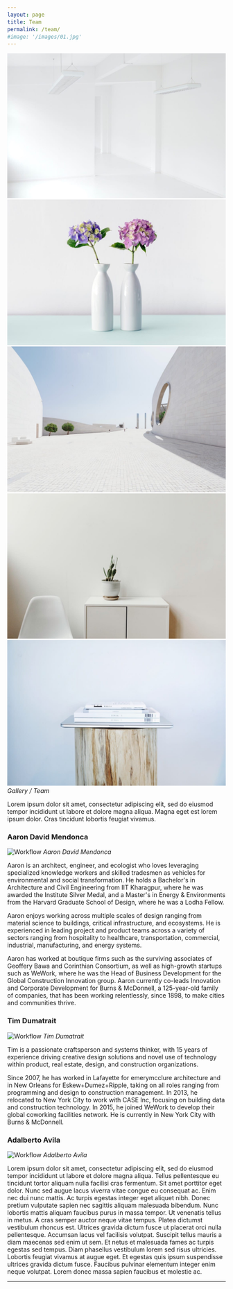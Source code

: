 ```yaml
---
layout: page
title: Team
permalink: /team/
#image: '/images/01.jpg'
---
```

<div class="gallery-box">
  <div class="gallery">
    <img src="/images/09.jpg">
    <img src="/images/06.jpg">
    <img src="/images/03.jpg">
    <img src="/images/08.jpg">
    <img src="/images/05.jpg">
  </div>
  <em>Gallery / Team</em>
</div>

Lorem ipsum dolor sit amet, consectetur adipiscing elit, sed do eiusmod tempor incididunt ut labore et dolore magna aliqua. Magna eget est lorem ipsum dolor. Cras tincidunt lobortis feugiat vivamus.

### Aaron David Mendonca
![Workflow]({{site.baseurl}}/images/placeholder-headshot.jpg)
*Aaron David Mendonca*

Aaron is an architect, engineer, and ecologist who loves leveraging specialized knowledge workers and skilled tradesmen as vehicles for environmental and social transformation. He holds a Bachelor's in Architecture and Civil Engineering from IIT Kharagpur, where he was awarded the Institute Silver Medal, and a Master's in Energy & Environments from the Harvard Graduate School of Design, where he was a Lodha Fellow. 
 
Aaron enjoys working across multiple scales of design ranging from material science to buildings, critical infrastructure, and ecosystems. He is experienced in leading project and product teams across a variety of sectors ranging from hospitality to healthcare, transportation, commercial, industrial, manufacturing, and energy systems. 
 
Aaron has worked at boutique firms such as the surviving associates of Geoffery Bawa and Corinthian Consortium, as well as high-growth startups such as WeWork, where he was the Head of Business Development for the Global Construction Innovation group. Aaron currently co-leads Innovation and Corporate Development for Burns & McDonnell, a 125-year-old family of companies, that has been working relentlessly, since 1898, to make cities and communities thrive.

### Tim Dumatrait
![Workflow]({{site.baseurl}}/images/placeholder-headshot.jpg)
*Tim Dumatrait*

Tim is a passionate craftsperson and systems thinker, with 15 years of experience driving creative design solutions and novel use of technology within product, real estate, design, and construction organizations.
 
Since 2007, he has worked in Lafayette for emerymcclure architecture and in New Orleans for Eskew+Dumez+Ripple, taking on all roles ranging from programming and design to construction management. In 2013, he relocated to New York City to work with CASE Inc, focusing on building data and construction technology. In 2015, he joined WeWork to develop their global coworking facilities network. He is currently in New York City with Burns & McDonnell.

### Adalberto Avila
![Workflow]({{site.baseurl}}/images/placeholder-headshot.jpg)
*Adalberto Avila*

Lorem ipsum dolor sit amet, consectetur adipiscing elit, sed do eiusmod tempor incididunt ut labore et dolore magna aliqua. Tellus pellentesque eu tincidunt tortor aliquam nulla facilisi cras fermentum. Sit amet porttitor eget dolor. Nunc sed augue lacus viverra vitae congue eu consequat ac. Enim nec dui nunc mattis. Ac turpis egestas integer eget aliquet nibh. Donec pretium vulputate sapien nec sagittis aliquam malesuada bibendum. Nunc lobortis mattis aliquam faucibus purus in massa tempor. Ut venenatis tellus in metus. A cras semper auctor neque vitae tempus. Platea dictumst vestibulum rhoncus est. Ultrices gravida dictum fusce ut placerat orci nulla pellentesque. Accumsan lacus vel facilisis volutpat. Suscipit tellus mauris a diam maecenas sed enim ut sem. Et netus et malesuada fames ac turpis egestas sed tempus. Diam phasellus vestibulum lorem sed risus ultricies. Lobortis feugiat vivamus at augue eget. Et egestas quis ipsum suspendisse ultrices gravida dictum fusce. Faucibus pulvinar elementum integer enim neque volutpat. Lorem donec massa sapien faucibus et molestie ac.

***